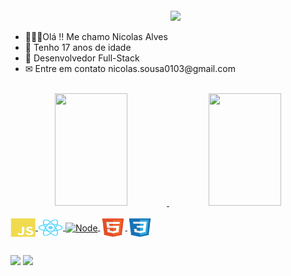 <div style="align-itens: center; display: flex; flex-direction: column;">
<ul style="align-itens: center; display: flex; flex-direction: column;">
         
<p align="center">
  <a href="https://github.com/DenverCoder1/readme-typing-svg"><img src="https://readme-typing-svg.herokuapp.com?font=Time+New+Roman&color=cyan&size=25&center=true&vCenter=true&width=600&height=100&lines=Assalamu+O+Alaikum+Warahmatullah..&hearts;++;Self-taught+Front-End+Developer,;Computer+Science+Student,;CTF+Newbie,;Active+Learner/Researcher,;Love+to+learn+new+stuffs..<3"></a>
</p>
         
<li>👩🏾‍💻Olá !! Me chamo Nicolas Alves </li>
<li>🔹 Tenho 17 anos de idade</li> 
<li> 🎯 Desenvolvedor Full-Stack  </li>
<li>✉ Entre em contato nicolas.sousa0103@gmail.com </li>
</ul>

<br>

<div align="center">
  <a href="https://github.com/nicolasousa">
  <img height="180em" width="48%" src="https://github-readme-stats.vercel.app/api?username=nicolasousa&theme=transparent&show_icons=true"/>
  <img height="180em" width="48%" src="https://github-readme-stats.vercel.app/api/top-langs/?username=nicolasousa&layout=compact&langs_count=7&theme=transparent"/>
</div>


<div style="display: inline_block"><br>
  <img align="center" alt="Javascript" height="30" width="40" src="https://raw.githubusercontent.com/devicons/devicon/master/icons/javascript/javascript-plain.svg">
  <img align="center" alt="React" height="30" width="40" src="https://raw.githubusercontent.com/devicons/devicon/master/icons/react/react-original.svg">
  <img align="center" alt="Node" height="30" width="27" src="https://static-00.iconduck.com/assets.00/node-js-icon-454x512-nztofx17.png">
  <img align="center" alt="HTML" height="30" width="40" src="https://raw.githubusercontent.com/devicons/devicon/master/icons/html5/html5-original.svg">
  <img align="center" alt="CSS" height="30" width="40" src="https://raw.githubusercontent.com/devicons/devicon/master/icons/css3/css3-original.svg">
</div>

##

<div> 
  <a href = "mailto:nicolas.sousa0103@gmail.com"><img src="https://img.shields.io/badge/-Gmail-%23333?style=for-the-badge&logo=gmail&logoColor=white" target="_blank"></a>
  <a href="https://www.linkedin.com/in/nicolas-alves-539b91256/" target="_blank"><img src="https://img.shields.io/badge/-LinkedIn-%230077B5?style=for-the-badge&logo=linkedin&logoColor=white" target="_blank"></a> 
</div>
          
</div>          
